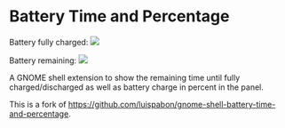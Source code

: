 # Battery Time and Percentage

Battery fully charged: <img src="https://raw.githubusercontent.com/SaGrLand/gnome-shell-battery-time-and-percentage/master/battery_full.png?sanitize=true">

Battery remaining: <img src="https://raw.githubusercontent.com/SaGrLand/gnome-shell-battery-time-and-percentage/master/battery_remaining.png?sanitize=true">

A GNOME shell extension to show the remaining time until fully charged/discharged as well as battery charge in percent in the panel.

This is a fork of https://github.com/luispabon/gnome-shell-battery-time-and-percentage.

